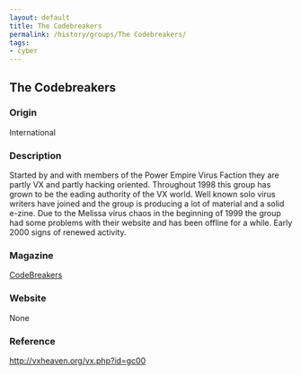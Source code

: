 ```yaml
---
layout: default
title: The Codebreakers
permalink: /history/groups/The Codebreakers/
tags:
- cyber
---
```


## The Codebreakers

### Origin
International

### Description
Started by and with members of the Power Empire Virus Faction they are partly VX and partly hacking oriented. Throughout 1998 this group has grown to be the eading authority of the VX world. Well known solo virus writers have joined and the group is producing a lot of material and a solid e-zine. Due to the Melissa virus chaos in the beginning of 1999 the group had some problems with their website and has been offline for a while. Early 2000 signs of renewed activity.

### Magazine
[CodeBreakers](http://vxheaven.org/vx.php?id=zc03)

### Website
None

### Reference
http://vxheaven.org/vx.php?id=gc00

